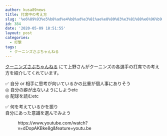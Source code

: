 ```yaml
---
author: kusa89news
title: 打席中の考え方
slug: '%e6%89%93%e5%b8%ad%e4%b8%ad%e3%81%ae%e8%80%83%e3%81%88%e6%96%b9'
id: 384
date: '2020-05-09 18:51:55'
layout: post
categories:
  - 打撃
tags:
  - クーニンズさぶちゃんねる
---
```


[クーニンズさぶちゃんねる](https://www.youtube.com/channel/UCgx5ymxhPZ6W3MMkvBXPPKQ) にて上野さんがクーニンズの各選手の打席での考え方を紹介してくれています。

✅ 自分 or 相手に思考が向いているかの比重が個人事にありそう  
◎ 自分の癖が出ないようにしようetc  
◎ 配球を読むetc

✅ 何を考えているかを振り  
自分にあった意識を選んでみよう

<figure class="wp-block-embed-youtube wp-block-embed is-type-video is-provider-youtube wp-embed-aspect-16-9 wp-has-aspect-ratio">

<div class="wp-block-embed__wrapper">https://www.youtube.com/watch?v=dDopAKBke8g&feature=youtu.be</div>

</figure>